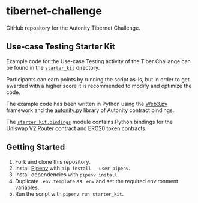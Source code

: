# tibernet-challenge

GitHub repository for the Autonity Tibernet Challenge.

## Use-case Testing Starter Kit

Example code for the Use-case Testing activity of the Tiber Challange
can be found in the [`starter_kit`](./starter_kit/) directory.

Participants can earn points by running the script as-is, but in order to get
awarded with a higher score it is recommended to modify and optimize the code.

The example code has been written in Python using the
[Web3.py](https://web3py.readthedocs.io/en/stable/) framework and the
[autonity.py](https://github.com/autonity/autonity.py) library of Autonity
contract bindings.

The [`starter_kit.bindings`](./starter_kit/bindings/) module contains Python
bindings for the Uniswap V2 Router contract and ERC20 token contracts.

## Getting Started

1. Fork and clone this repository.
2. Install [Pipenv](https://pipenv.pypa.io/en/latest/) with `pip install --user pipenv`.
3. Install dependencies with `pipenv install`.
4. Duplicate `.env.template` as `.env` and set the required environment variables.
5. Run the script with `pipenv run starter_kit`.
